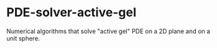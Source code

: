 # PDE-solver-active-gel
Numerical algorithms that solve "active gel" PDE on a 2D plane and on a unit sphere.
